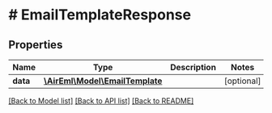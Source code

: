 # # EmailTemplateResponse

## Properties

Name | Type | Description | Notes
------------ | ------------- | ------------- | -------------
**data** | [**\AirEml\Model\EmailTemplate**](EmailTemplate.md) |  | [optional]

[[Back to Model list]](../../README.md#models) [[Back to API list]](../../README.md#endpoints) [[Back to README]](../../README.md)

